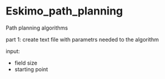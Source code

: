 # Eskimo_path_planning
Path planning algorithms

part 1: create text file with parametrs needed to the algorithm

input:
- field size
- starting point
